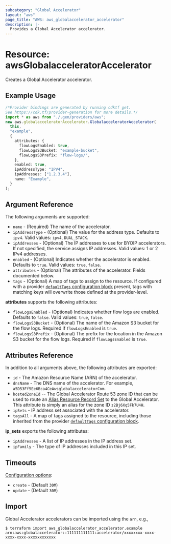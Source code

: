 ```yaml
---
subcategory: "Global Accelerator"
layout: "aws"
page_title: "AWS: aws_globalaccelerator_accelerator"
description: |-
  Provides a Global Accelerator accelerator.
---
```


# Resource: awsGlobalacceleratorAccelerator

Creates a Global Accelerator accelerator.

## Example Usage

```typescript
/*Provider bindings are generated by running cdktf get.
See https://cdk.tf/provider-generation for more details.*/
import * as aws from "./.gen/providers/aws";
new aws.globalacceleratorAccelerator.GlobalacceleratorAccelerator(
  this,
  "example",
  {
    attributes: {
      flowLogsEnabled: true,
      flowLogsS3Bucket: "example-bucket",
      flowLogsS3Prefix: "flow-logs/",
    },
    enabled: true,
    ipAddressType: "IPV4",
    ipAddresses: ["1.2.3.4"],
    name: "Example",
  }
);

```

## Argument Reference

The following arguments are supported:

* `name` - (Required) The name of the accelerator.
* `ipAddressType` - (Optional) The value for the address type. Defaults to `ipv4`. Valid values: `ipv4`, `DUAL_STACK`.
* `ipAddresses` - (Optional) The IP addresses to use for BYOIP accelerators. If not specified, the service assigns IP addresses. Valid values: 1 or 2 IPv4 addresses.
* `enabled` - (Optional) Indicates whether the accelerator is enabled. Defaults to `true`. Valid values: `true`, `false`.
* `attributes` - (Optional) The attributes of the accelerator. Fields documented below.
* `tags` - (Optional) A map of tags to assign to the resource. If configured with a provider [`defaultTags` configuration block](https://registry.terraform.io/providers/hashicorp/aws/latest/docs#default_tags-configuration-block) present, tags with matching keys will overwrite those defined at the provider-level.

**attributes** supports the following attributes:

* `flowLogsEnabled` - (Optional) Indicates whether flow logs are enabled. Defaults to `false`. Valid values: `true`, `false`.
* `flowLogsS3Bucket` - (Optional) The name of the Amazon S3 bucket for the flow logs. Required if `flowLogsEnabled` is `true`.
* `flowLogsS3Prefix` - (Optional) The prefix for the location in the Amazon S3 bucket for the flow logs. Required if `flowLogsEnabled` is `true`.

## Attributes Reference

In addition to all arguments above, the following attributes are exported:

* `id` - The Amazon Resource Name (ARN) of the accelerator.
* `dnsName` - The DNS name of the accelerator. For example, `a5D53Ff5Ee6Bca4CeAwsglobalacceleratorCom`.
* `hostedZoneId` --  The Global Accelerator Route 53 zone ID that can be used to
  route an [Alias Resource Record Set][1] to the Global Accelerator. This attribute
  is simply an alias for the zone ID `z2Bj6Xq5Fk7U4H`.
* `ipSets` - IP address set associated with the accelerator.
* `tagsAll` - A map of tags assigned to the resource, including those inherited from the provider [`defaultTags` configuration block](https://registry.terraform.io/providers/hashicorp/aws/latest/docs#default_tags-configuration-block).

**ip\_sets** exports the following attributes:

* `ipAddresses` - A list of IP addresses in the IP address set.
* `ipFamily` - The type of IP addresses included in this IP set.

[1]: https://docs.aws.amazon.com/Route53/latest/APIReference/API_AliasTarget.html

## Timeouts

[Configuration options](https://developer.hashicorp.com/terraform/language/resources/syntax#operation-timeouts):

* `create` - (Default `30M`)
* `update` - (Default `30M`)

## Import

Global Accelerator accelerators can be imported using the `arn`, e.g.,

```console
$ terraform import aws_globalaccelerator_accelerator.example arn:aws:globalaccelerator::111111111111:accelerator/xxxxxxxx-xxxx-xxxx-xxxx-xxxxxxxxxxxx
```
